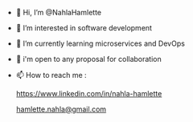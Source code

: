 - 👋 Hi, I’m @NahlaHamlette
- 👀 I’m interested in software development
- 🌱 I’m currently learning microservices and DevOps
- 💞️ i'm open to any proposal for collaboration
- 📫 How to reach me :


     https://www.linkedin.com/in/nahla-hamlette
     
     
     hamlette.nahla@gmail.com

<!---
NahlaHamlette/NahlaHamlette is a ✨ special ✨ repository because its `README.md` (this file) appears on your GitHub profile.
You can click the Preview link to take a look at your changes.
--->
